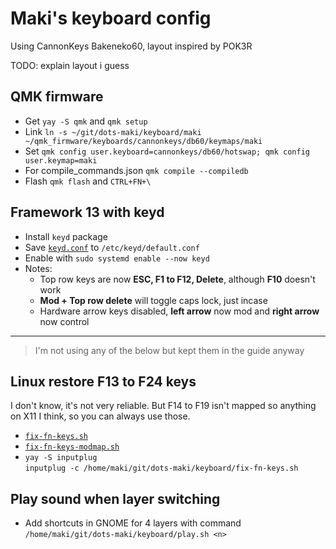 # Maki's keyboard config

Using CannonKeys Bakeneko60, layout inspired by POK3R

TODO: explain layout i guess

## QMK firmware

-   Get `yay -S qmk` and `qmk setup`
-   Link `ln -s ~/git/dots-maki/keyboard/maki ~/qmk_firmware/keyboards/cannonkeys/db60/keymaps/maki`
-   Set `qmk config user.keyboard=cannonkeys/db60/hotswap; qmk config user.keymap=maki`
-   For compile_commands.json `qmk compile --compiledb`
-   Flash `qmk flash` and `CTRL+FN+\`

## Framework 13 with keyd

-   Install `keyd` package
-   Save [`keyd.conf`](https://raw.githubusercontent.com/makinori/dots/main/keyboard/keyd.conf) to `/etc/keyd/default.conf`
-   Enable with `sudo systemd enable --now keyd`
-   Notes:
    -   Top row keys are now **ESC, F1 to F12, Delete**, although **F10** doesn't work
    -   **Mod + Top row delete** will toggle caps lock, just incase
    -   Hardware arrow keys disabled, **left arrow** now mod and **right arrow** now control

---

> I'm not using any of the below but kept them in the guide anyway

## Linux restore F13 to F24 keys

I don't know, it's not very reliable. But F14 to F19 isn't mapped so anything on X11 I think, so you can always use those.

-   [`fix-fn-keys.sh`](https://raw.githubusercontent.com/makinori/dots/main/keyboard/unused/fix-fn-keys.sh)
-   [`fix-fn-keys-modmap.sh`](https://raw.githubusercontent.com/makinori/dots/main/keyboard/unused/fix-fn-keys-modmap.sh)
-   `yay -S inputplug`<br>
    `inputplug -c /home/maki/git/dots-maki/keyboard/fix-fn-keys.sh`

## Play sound when layer switching

-   Add shortcuts in GNOME for 4 layers with command<br>
    `/home/maki/git/dots-maki/keyboard/play.sh <n>`

